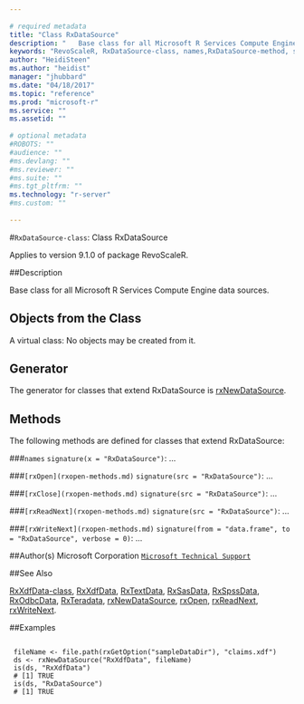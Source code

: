 ```yaml
--- 
 
# required metadata 
title: "Class RxDataSource" 
description: "   Base class for all Microsoft R Services Compute Engine data sources.   " 
keywords: "RevoScaleR, RxDataSource-class, names,RxDataSource-method, show,RxDataSource-method, classes" 
author: "HeidiSteen"
ms.author: "heidist" 
manager: "jhubbard" 
ms.date: "04/18/2017" 
ms.topic: "reference" 
ms.prod: "microsoft-r" 
ms.service: "" 
ms.assetid: "" 
 
# optional metadata 
#ROBOTS: "" 
#audience: "" 
#ms.devlang: "" 
#ms.reviewer: "" 
#ms.suite: "" 
#ms.tgt_pltfrm: "" 
ms.technology: "r-server" 
#ms.custom: "" 
 
--- 
```

 
 
 
 
 
 #`RxDataSource-class`: Class RxDataSource

 Applies to version 9.1.0 of package RevoScaleR.
 
 ##Description
 
Base class for all Microsoft R Services Compute Engine data sources.  
 
 
 ## Objects from the Class 

 
A virtual class: No objects may be created from it.
 
 ## Generator 

 
The generator for classes that extend RxDataSource is
[rxNewDataSource](rxnew.md).  
 
 ## Methods 

 
The following methods are defined for classes that extend
RxDataSource:



###`names`
`signature(x = "RxDataSource")`: ... 


###`[rxOpen](rxopen-methods.md)`
`signature(src = "RxDataSource")`: ... 


###`[rxClose](rxopen-methods.md)`
`signature(src = "RxDataSource")`: ... 


###`[rxReadNext](rxopen-methods.md)`
`signature(src = "RxDataSource")`: ... 


###`[rxWriteNext](rxopen-methods.md)`
`signature(from = "data.frame", to = "RxDataSource", verbose = 0)`: ... 



 
 ##Author(s)
 Microsoft Corporation [`Microsoft Technical Support`](https://go.microsoft.com/fwlink/?LinkID=698556&clcid=0x409)
 
 
 ##See Also
 
[RxXdfData-class](rxxdfdata-class.md),
[RxXdfData](rxxdfdata.md),
[RxTextData](rxtextdata.md),
[RxSasData](rxsasdata.md),
[RxSpssData](rxspssdata.md),
[RxOdbcData](rxodbcdata.md),
[RxTeradata](rxteradata.md),
[rxNewDataSource](rxnew.md),
[rxOpen](rxopen-methods.md),
[rxReadNext](rxopen-methods.md),
[rxWriteNext](rxopen-methods.md).
   
 ##Examples

 ```
   
  fileName <- file.path(rxGetOption("sampleDataDir"), "claims.xdf")
  ds <- rxNewDataSource("RxXdfData", fileName)
  is(ds, "RxXdfData")
  # [1] TRUE
  is(ds, "RxDataSource")
  # [1] TRUE
 
```
 
 
